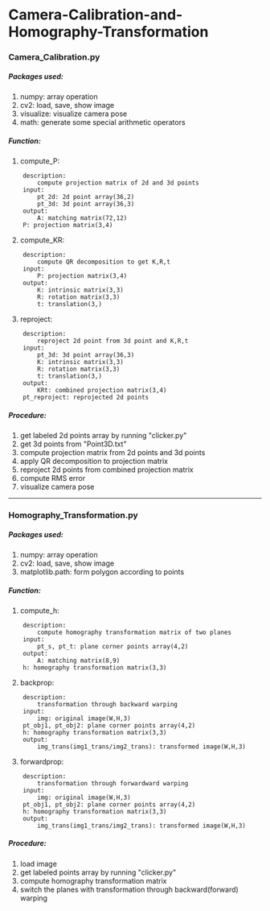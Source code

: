 # Camera-Calibration-and-Homography-Transformation
### Camera_Calibration.py

##### Packages used:
1. numpy: array operation
2. cv2: load, save, show image
3. visualize: visualize camera pose
4. math: generate some special arithmetic operators 

##### Function:
1. compute_P: 
```
    description:
        compute projection matrix of 2d and 3d points
    input: 
        pt_2d: 2d point array(36,2)
        pt_3d: 3d point array(36,3)
    output: 
        A: matching matrix(72,12)
	P: projection matrix(3,4)
 ```
2. compute_KR:
```
    description:    
        compute QR decomposition to get K,R,t
    input: 
        P: projection matrix(3,4)
    output: 
        K: intrinsic matrix(3,3)
        R: rotation matrix(3,3)
        t: translation(3,)
```
3. reproject: 
```
    description:    
        reproject 2d point from 3d point and K,R,t
    input:
        pt_3d: 3d point array(36,3)
        K: intrinsic matrix(3,3)
        R: rotation matrix(3,3)
        t: translation(3,)  
    output:
        KRt: combined projection matrix(3,4)
	pt_reproject: reprojected 2d points
```

##### Procedure:
1. get labeled 2d points array by running "clicker.py"     
2. get 3d points from "Point3D.txt"
3. compute projection matrix from 2d points and 3d points
4. apply QR decomposition to projection matrix
5. reproject 2d points from combined projection matrix
6. compute RMS error
7. visualize camera pose

-----------------------------------------------------------------------------------

### Homography_Transformation.py

##### Packages used:
1. numpy: array operation
2. cv2: load, save, show image
3. matplotlib.path: form polygon according to points

##### Function:
1. compute_h: 
```
    description:
        compute homography transformation matrix of two planes
    input: 
        pt_s, pt_t: plane corner points array(4,2)
    output: 
        A: matching matrix(8,9)
	h: homography transformation matrix(3,3)
```
2. backprop: 
```
    description:    
        transformation through backward warping
    input: 
        img: original image(W,H,3)
	pt_obj1, pt_obj2: plane corner points array(4,2)
	h: homography transformation matrix(3,3) 
    output: 
        img_trans(img1_trans/img2_trans): transformed image(W,H,3)
```
3. forwardprop: 
```
    description:    
        transformation through forwardward warping
    input: 
        img: original image(W,H,3)
	pt_obj1, pt_obj2: plane corner points array(4,2)
	h: homography transformation matrix(3,3) 
    output: 
        img_trans(img1_trans/img2_trans): transformed image(W,H,3)
```
##### Procedure:
1. load image
2. get labeled points array by running "clicker.py"
3. compute homography transformation matrix
4. switch the planes with transformation through backward(forward) warping 
